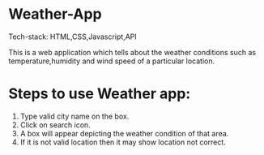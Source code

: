 # Weather-App

Tech-stack: HTML,CSS,Javascript,API

This is a web application which tells about the weather conditions such as temperature,humidity and wind speed of a particular location.

# Steps to use Weather app:
1. Type valid city name on the box.
2. Click on search icon.
3. A box will appear depicting the weather condition of that area.
4. If it is not valid location then it may show location not correct.
